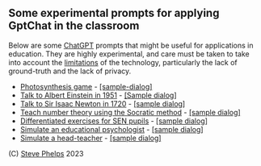 
## Some experimental prompts for applying GptChat in the classroom 

Below are some [ChatGPT](https://chat.openai.com/) prompts that might be useful for applications in education.  They are highly experimental, and care must be taken to take into account the [limitations](https://www.listendata.com/2022/12/limitations-of-ChatGPT.html) of the technology, particularly the lack of ground-truth and the lack of privacy.

- [Photosynthesis game](photosynthesis-simulator/prompt.md) - [[sample-dialog]](photosynthesis-simulator/dialog.md)
- [Talk to Albert Einstein in 1951](albert-einstein/prompt.md) - [[Sample dialog]](albert-einstein/dialog.md)
- [Talk to Sir Isaac Newton in 1720](isaac-newton/prompt.md) - [[sample dialog]](isaac-newton/dialog.md)
- [Teach number theory using the Socratic method](socratic-number-theory/prompt.md) - [[sample dialog]](socratic-number-theory/dialog.md)
- [Differentiated exercises for SEN pupils](autism-maths/prompt.md) - [[sample dialog]](autism-maths/dialog.md)
- [Simulate an educational psychologist](ed-psych/prompt.md) - [[sample dialog]](ed-psych/dialog.md)
- [Simulate a head-teacher](head-teacher/prompt.md) - [[sample dialog]](head-teacher/dialog.md)

(C) [Steve Phelps](https://sphelps.net) 2023
